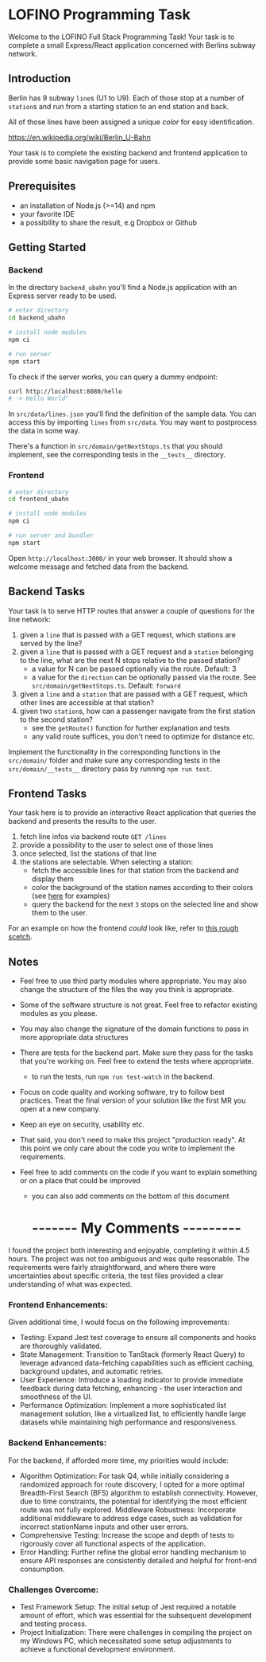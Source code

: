 # LOFINO Programming Task

Welcome to the LOFINO Full Stack Programming Task! Your task is to complete a small Express/React application concerned with Berlins subway network.

## Introduction

Berlin has 9 subway `line`s (U1 to U9). Each of those stop at a number of `station`s and run from a starting station to an end station and back.

All of those lines have been assigned a unique _color_ for easy identification.

https://en.wikipedia.org/wiki/Berlin_U-Bahn

Your task is to complete the existing backend and frontend application to provide some basic navigation page for users.

## Prerequisites

- an installation of Node.js (>=14) and npm
- your favorite IDE
- a possibility to share the result, e.g Dropbox or Github

## Getting Started

### Backend

In the directory `backend_ubahn` you'll find a Node.js application with an Express server ready to be used.

```sh
# enter directory
cd backend_ubahn

# install node modules
npm ci

# run server
npm start
```

To check if the server works, you can query a dummy endpoint:

```sh
curl http://localhost:8080/hello
# -> Hello World"
```

In `src/data/lines.json` you'll find the definition of the sample data. You can access this by importing `lines` from `src/data`. You may want to postprocess the data in some way.

There's a function in `src/domain/getNextStops.ts` that you should implement, see the corresponding tests in the `__tests__` directory.

### Frontend

```sh
# enter directory
cd frontend_ubahn

# install node modules
npm ci

# run server and bundler
npm start
```

Open `http://localhost:3000/` in your web browser. It should show a welcome message and fetched data from the backend.

## Backend Tasks

Your task is to serve HTTP routes that answer a couple of questions for the line network:

1. given a `line` that is passed with a GET request, which stations are served by the line?
2. given a `line` that is passed with a GET request and a `station` belonging to the line, what are the next N stops relative to the passed station?
   - a value for N can be passed optionally via the route. Default: 3
   - a value for the `direction` can be optionally passed via the route. See `src/domain/getNextStops.ts`. Default: `forward`
3. given a `line` and a `station` that are passed with a GET request, which other lines are accessible at that station?
4. given two `station`s, how can a passenger navigate from the first station to the second station?
   - see the `getRoute()` function for further explanation and tests
   - any valid route suffices, you don't need to optimize for distance etc.

Implement the functionality in the corresponding functions in the `src/domain/` folder and make sure any corresponding tests in the `src/domain/__tests__` directory pass by running `npm run test`.

## Frontend Tasks

Your task here is to provide an interactive React application that queries the backend and presents the results to the user.

1. fetch line infos via backend route `GET /lines`
2. provide a possibility to the user to select one of those lines
3. once selected, list the stations of that line
4. the stations are selectable. When selecting a station:
   - fetch the accessible lines for that station from the backend and display them
   - color the background of the station names according to their colors (see [here](<https://en.wikipedia.org/wiki/U5_(Berlin_U-Bahn)>) for examples)
   - query the backend for the next `3` stops on the selected line and show them to the user.

For an example on how the frontend _could_ look like, refer to [this rough scetch](frontend_ubahn/example/frontend-example.png).

## Notes

- Feel free to use third party modules where appropriate. You may also change the structure of the files the way you think is appropriate.
- Some of the software structure is not great. Feel free to refactor existing modules as you please.
- You may also change the signature of the domain functions to pass in more appropriate data structures
- There are tests for the backend part. Make sure they pass for the tasks that you're working on. Feel free to extend the tests where appropriate.
  - to run the tests, run `npm run test-watch` in the backend.
- Focus on code quality and working software, try to follow best practices. Treat the final version of your solution like the first MR you open at a new company.
- Keep an eye on security, usability etc.
- That said, you don't need to make this project "production ready". At this point we only care about the code you write to implement the requirements.
- Feel free to add comments on the code if you want to explain something or on a place that could be improved

  - you can also add comments on the bottom of this document

    # ------- My Comments ---------

I found the project both interesting and enjoyable, completing it within 4.5 hours. The project was not too ambiguous and was quite reasonable. The requirements were fairly straightforward, and where there were uncertainties about specific criteria, the test files provided a clear understanding of what was expected.

### Frontend Enhancements:

Given additional time, I would focus on the following improvements:

- Testing: Expand Jest test coverage to ensure all components and hooks are thoroughly validated.
- State Management: Transition to TanStack (formerly React Query) to leverage advanced data-fetching capabilities such as efficient caching, background updates, and automatic retries.
- User Experience: Introduce a loading indicator to provide immediate feedback during data fetching, enhancing - the user interaction and smoothness of the UI.
- Performance Optimization: Implement a more sophisticated list management solution, like a virtualized list, to efficiently handle large datasets while maintaining high performance and responsiveness.

### Backend Enhancements:

For the backend, if afforded more time, my priorities would include:

- Algorithm Optimization: For task Q4, while initially considering a randomized approach for route discovery, I opted for a more optimal Breadth-First Search (BFS) algorithm to establish connectivity. However, due to time constraints, the potential for identifying the most efficient route was not fully explored.
  Middleware Robustness: Incorporate additional middleware to address edge cases, such as validation for incorrect stationName inputs and other user errors.
- Comprehensive Testing: Increase the scope and depth of tests to rigorously cover all functional aspects of the application.
- Error Handling: Further refine the global error handling mechanism to ensure API responses are consistently detailed and helpful for front-end consumption.

### Challenges Overcome:

- Test Framework Setup: The initial setup of Jest required a notable amount of effort, which was essential for the subsequent development and testing process.
- Project Initialization: There were challenges in compiling the project on my Windows PC, which necessitated some setup adjustments to achieve a functional development environment.
